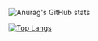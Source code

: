 <!--
**xqmmy/xqmmy** is a ✨ _special_ ✨ repository because its `README.md` (this file) appears on your GitHub profile.

Here are some ideas to get you started:

- 🔭 I’m currently working on ...
- 🌱 I’m currently learning ...
- 👯 I’m looking to collaborate on ...
- 🤔 I’m looking for help with ...
- 💬 Ask me about ...
- 📫 How to reach me: ...
- 😄 Pronouns: ...
- ⚡ Fun fact: ...
-->
<!-- [![Anurag's GitHub stats](https://github-readme-stats.vercel.app/api?username=xqmmy)](https://github.com/anuraghazra/github-readme-stats) -->
![Anurag's GitHub stats](https://github-readme-stats.vercel.app/api?username=xqmmy&count_private=true)
<!-- [![Top Langs](https://github-readme-stats.vercel.app/api/top-langs/?username=xqmmy)](https://github.com/anuraghazra/github-readme-stats) -->
[![Top Langs](https://github-readme-stats.vercel.app/api/top-langs/?username=anuraghazra&hide=javascript,html)](https://github.com/anuraghazra/github-readme-stats)
<!--![Anurag's github stats](https://github-readme-stats.vercel.app/api?username=xqmmy&show_icons=true&theme=radical)-->

